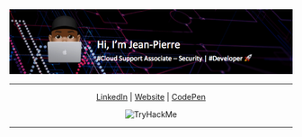 <div align="center">

<img src="https://github.com/juljeanpierre/juljeanpierre/raw/master/banner.png"/>

</div>

- - -

<p align="center">
  <a href="https://www.linkedin.com/in/jean-pierre-julius-872ba240">LinkedIn</a> | <a href="https://www.jeanpierrejulius.com/">Website</a> | <a href="https://codepen.io/juljeanpierre">CodePen</a>
</p>


<p align="center">
  <img src="https://tryhackme-badges.s3.amazonaws.com/ReaperKM.png" alt="TryHackMe"/>
</p>

- - -
